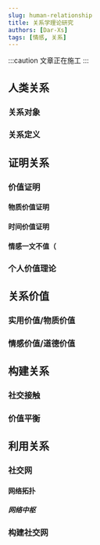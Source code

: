 ```yaml
---
slug: human-relationship
title: 关系学理论研究
authors: [Dar-Xs]
tags: [情感, 关系]
---
```


:::caution
文章正在施工
:::

## 人类关系
### 关系对象
### 关系定义


## 证明关系
### 价值证明
#### 物质价值证明
#### 时间价值证明
#### 情感一文不值（
### 个人价值理论


## 关系价值
### 实用价值/物质价值
### 情感价值/道德价值


## 构建关系
### 社交接触
### 价值平衡


## 利用关系
### 社交网
#### 网络拓扑
##### 网络中枢
### 构建社交网